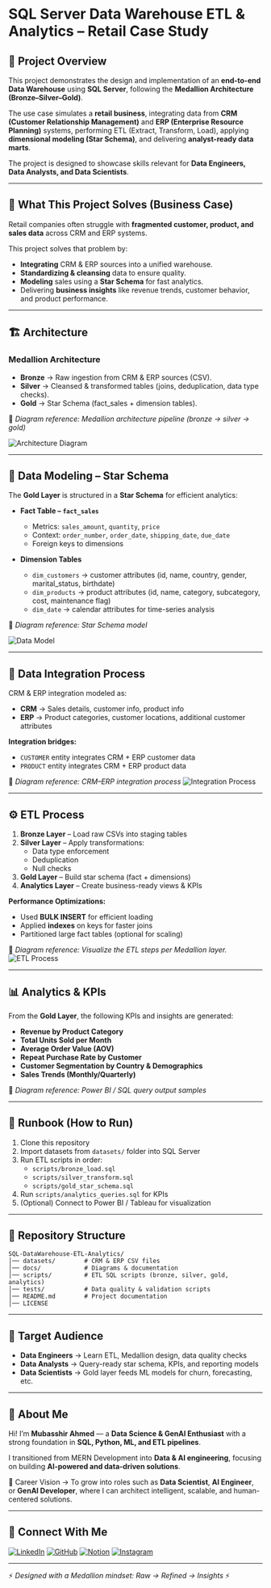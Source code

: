 # SQL Server Data Warehouse ETL & Analytics – Retail Case Study

## 📌 Project Overview

This project demonstrates the design and implementation of an **end-to-end Data Warehouse** using **SQL Server**, following the **Medallion Architecture (Bronze–Silver–Gold)**.

The use case simulates a **retail business**, integrating data from **CRM (Customer Relationship Management)** and **ERP (Enterprise Resource Planning)** systems, performing ETL (Extract, Transform, Load), applying **dimensional modeling (Star Schema)**, and delivering **analyst-ready data marts**.

The project is designed to showcase skills relevant for **Data Engineers, Data Analysts, and Data Scientists**.

---

## 🎯 What This Project Solves (Business Case)

Retail companies often struggle with **fragmented customer, product, and sales data** across CRM and ERP systems.

This project solves that problem by:

- **Integrating** CRM & ERP sources into a unified warehouse.
- **Standardizing & cleansing** data to ensure quality.
- **Modeling** sales using a **Star Schema** for fast analytics.
- Delivering **business insights** like revenue trends, customer behavior, and product performance.

---

## 🏗️ Architecture

### Medallion Architecture

- **Bronze** → Raw ingestion from CRM & ERP sources (CSV).
- **Silver** → Cleansed & transformed tables (joins, deduplication, data type checks).
- **Gold** → Star Schema (fact_sales + dimension tables).

📌 *Diagram reference: Medallion architecture pipeline (bronze → silver → gold)*

![Architecture Diagram](docs/architecture_diagram.jpg)

---

## 📂 Data Modeling – Star Schema

The **Gold Layer** is structured in a **Star Schema** for efficient analytics:

- **Fact Table – `fact_sales`**

  - Metrics: `sales_amount`, `quantity`, `price`
  - Context: `order_number`, `order_date`, `shipping_date`, `due_date`
  - Foreign keys to dimensions
- **Dimension Tables**

  - `dim_customers` → customer attributes (id, name, country, gender, marital_status, birthdate)
  - `dim_products` → product attributes (id, name, category, subcategory, cost, maintenance flag)
  - `dim_date` → calendar attributes for time-series analysis

📌 *Diagram reference: Star Schema model*

![Data Model](docs/data_model.jpg)

---

## 🔄 Data Integration Process

CRM & ERP integration modeled as:

- **CRM** → Sales details, customer info, product info
- **ERP** → Product categories, customer locations, additional customer attributes

**Integration bridges:**

- `CUSTOMER` entity integrates CRM + ERP customer data
- `PRODUCT` entity integrates CRM + ERP product data

📌 *Diagram reference: CRM–ERP integration process*
![Integration Process](docs/integration_process.jpg)

---

## ⚙️ ETL Process

1. **Bronze Layer** – Load raw CSVs into staging tables
2. **Silver Layer** – Apply transformations:
   - Data type enforcement
   - Deduplication
   - Null checks
3. **Gold Layer** – Build star schema (fact + dimensions)
4. **Analytics Layer** – Create business-ready views & KPIs

**Performance Optimizations:**

- Used **BULK INSERT** for efficient loading
- Applied **indexes** on keys for faster joins
- Partitioned large fact tables (optional for scaling)

📌 *Diagram reference: Visualize the ETL steps per Medallion layer.*
![ETL Process](docs/etl_process.jpg)


---

## 📊 Analytics & KPIs

From the **Gold Layer**, the following KPIs and insights are generated:

- **Revenue by Product Category**
- **Total Units Sold per Month**
- **Average Order Value (AOV)**
- **Repeat Purchase Rate by Customer**
- **Customer Segmentation by Country & Demographics**
- **Sales Trends (Monthly/Quarterly)**

📌 *Diagram reference: Power BI / SQL query output samples*

---

## 🚀 Runbook (How to Run)

1. Clone this repository
2. Import datasets from `datasets/` folder into SQL Server
3. Run ETL scripts in order:
   - `scripts/bronze_load.sql`
   - `scripts/silver_transform.sql`
   - `scripts/gold_star_schema.sql`
4. Run `scripts/analytics_queries.sql` for KPIs
5. (Optional) Connect to Power BI / Tableau for visualization

---

## 📂 Repository Structure

```
SQL-DataWarehouse-ETL-Analytics/
│── datasets/        # CRM & ERP CSV files
│── docs/            # Diagrams & documentation
│── scripts/         # ETL SQL scripts (bronze, silver, gold, analytics)
│── tests/           # Data quality & validation scripts
│── README.md        # Project documentation
│── LICENSE
```

---

## 👥 Target Audience

- **Data Engineers** → Learn ETL, Medallion design, data quality checks
- **Data Analysts** → Query-ready star schema, KPIs, and reporting models
- **Data Scientists** → Gold layer feeds ML models for churn, forecasting, etc.

---

## 🌟 About Me

Hi! I’m **Mubasshir Ahmed** — a **Data Science & GenAI Enthusiast** with a strong foundation in **SQL, Python, ML, and ETL pipelines**.

I transitioned from MERN Development into **Data & AI engineering**, focusing on building **AI-powered and data-driven solutions**.

🎯 Career Vision → To grow into roles such as **Data Scientist**, **AI Engineer**, or **GenAI Developer**, where I can architect intelligent, scalable, and human-centered solutions.

---

## 🔗 Connect With Me

[![LinkedIn](https://img.shields.io/badge/LinkedIn-0077B5?style=for-the-badge&logo=linkedin&logoColor=white)](https://www.linkedin.com/in/mubasshir3712/)
[![GitHub](https://img.shields.io/badge/GitHub-000000?style=for-the-badge&logo=github&logoColor=white)](https://github.com/mubasshirahmed-3712)
[![Notion](https://img.shields.io/badge/Notion-000000?style=for-the-badge&logo=notion&logoColor=white)](https://www.notion.so/SQL-DataWarehouse-ETL-Project-250eeb980be5801ea338d7de71c65c45)
[![Instagram](https://img.shields.io/badge/Instagram-E4405F?style=for-the-badge&logo=instagram&logoColor=white)](https://instagram.com/badhshah._09)

---

⚡ *Designed with a Medallion mindset: Raw → Refined → Insights* ⚡
